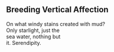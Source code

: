 Breeding Vertical Affection
---------------------------
On what windy stains created with mud?  
Only starlight, just the  
sea water, nothing but  
it. Serendipity.  
